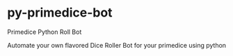 # py-primedice-bot
Primedice Python Roll Bot

Automate your own flavored Dice Roller Bot for your primedice using python

